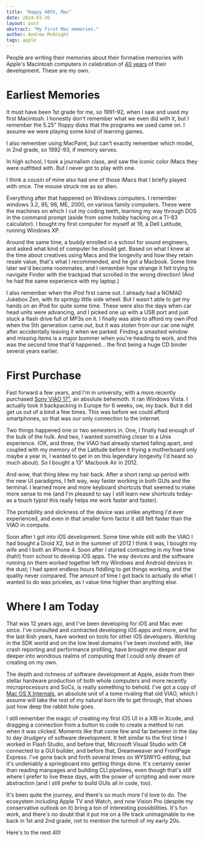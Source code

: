 ```yaml
---
title: "Happy 40th, Mac"
date: 2024-01-26
layout: post
abstract: "My first Mac memories."
author: Andrew McKnight
tags: apple
---
```


People are writing their memories about their formative memories with Apple's Macintosh computers in celebration of [40 years](https://mac40th.com) of their development. These are my own.

# Earliest Memories

It must have been 1st grade for me, so 1991-92, when I saw and used my first Macintosh. I honestly don't remember what we even did with it, but I remember the 5.25" floppy disks that the programs we used came on. I assume we were playing some kind of learning games.

I also remember using MacPaint, but can't exactly remember which model, in 2nd grade, so 1992-93, if memory serves.

In high school, I took a journalism class, and saw the iconic color iMacs they were outfitted with. But I never got to play with one.

I think a cousin of mine also had one of those iMacs that I briefly played with once. The mouse struck me as so alien.

Everything after that happened on Windows computers. I remember windows 3.2, 95, 98, ME, 2000, on various family computers. These were the machines on which I cut my coding teeth, learning my way through DOS in the command prompt (aside from some hobby hacking on a TI-83 calculator). I bought my first computer for myself at 19, a Dell Latitude, running Windows XP.

Around the same time, a buddy enrolled in a school for sound engineers, and asked what kind of computer he should get. Based on what I knew at the time about creatives using Macs and the longevity and how they retain resale value, that's what I recommended, and he got a Macbook. Some time later we'd become roommates, and I remember how strange it felt trying to navigate Finder with the trackpad that scrolled in the wrong direction! (And he had the same experience with my laptop.)

I also remember when the iPod first came out. I already had a NOMAD Jukebox Zen, with its springy little side wheel. But I wasn't able to get my hands on an iPod for quite some time. These were also the days when car head units were advancing, and I picked one up with a USB port and just stuck a flash drive full of MP3s on it. I finally was able to afford my own iPod when the 5th generation came out, but it was stolen from our car one night after accidentally leaving it when we parked. Finding a smashed window and missing items is a major bummer when you're heading to work, and this was the second time that'd happened... the first being a huge CD binder several years earlier.

# First Purchase

Fast forward a few years, and I'm in university, with a more recently purchased [Sony VIAO 17"](https://www.cnet.com/reviews/sony-vaio-e-series-17-inch-review/), an absolute behemoth. It ran Windows Vista. I actually took it backpacking in Europe for 6 weeks, ow, my back. But it did get us out of a bind a few times. This was before we could afford smartphones, so that was our only connection to the internet.

Two things happened one or two semesters in. One, I finally had enough of the bulk of the hulk. And two, I wanted something closer to a Unix experience. (OK, and three, the VIAO had already started falling apart, and coupled with my memory of the Latitude before it frying a motherboard only maybe a year in, I wanted to get in on this legendary longevity I'd heard so much about). So I bought a 13" Macbook Air in 2012.

And wow, that thing blew my hair back. After a short ramp up period with the new UI paradigms, I felt way, way faster working in both GUIs and the terminal. I learned more and more keyboard shortcuts that seemed to make more sense to me (and I'm pleased to say I _still_ learn new shortcuts today-as a touch typist this really helps me work faster and faster).

The portability and slickness of the device was unlike anything I'd ever experienced, and even in that smaller form factor it still felt faster than the VIAO in compute.

Soon after I got into iOS development. Some time while still with the VIAO I had bought a Droid X2, but in the summer of 2012 I think it was, I bought my wife and I both an iPhone 4. Soon after I started contracting in my free time (hah!) from school to develop iOS apps. The way devices and the software running on them worked together left my Windows and Android devices in the dust; I had spent endless hours fiddling to get things working, and the quality never compared. The amount of time I got back to actually do what I wanted to do was priceles, as I value time higher than anything else.

# Where I am Today

That was 12 years ago, and I've been developing for iOS and Mac ever since. I've consulted and contracted developing iOS apps and more, and for the last 6ish years, have worked on tools for other iOS developers. Working in the SDK world and on the low level domains I've been involved with, like crash reporting and performance profiling, have brought me deeper and deeper into wondrous realms of computing that I could only dream of creating on my own.

The depth and richness of software development at Apple, aside from their stellar hardware production of both whole computers and more recently microprocessors and SoCs, is really something to behold. I've got a copy of [Mac OS X Internals](https://www.amazon.com/Mac-OS-Internals-Approach-paperback/dp/0134426541), an absolute unit of a tome rivaling that old VIAO, which I assume will take the rest of my natural born life to get through, that shows just how deep the rabbit hole goes.

I still remember the magic of creating my first iOS UI in a XIB in Xcode, and dragging a connection from a button to code to create a method to run when it was clicked. Moments like that come few and far between in the day to day drudgery of software development. It felt similar to the first time I worked in Flash Studio, and before that, Microsoft Visual Studio with C# connected to a GUI builder, and before that, Dreamweaver and FrontPage Express. I've gone back and forth several times on WYSIWYG editing, but it's undeniably a springboard into getting things done. It's certainly sexier than reading manpages and building CLI pipelines, even though that's still where I prefer to live these days, with the power of scripting and ever more abstraction (and I still prefer to build GUIs all in code, too).

It's been quite the journey, and there's so much more I'd love to do. The ecosystem including Apple TV and Watch, and now Vision Pro (despite my conservative outlook on it) bring a ton of interesting possibilities. It's fun work, and there's no doubt that it put me on a life track unimaginable to me back in 1st and 2nd grade, not to mention the turmoil of my early 20s.

Here's to the next 40!
